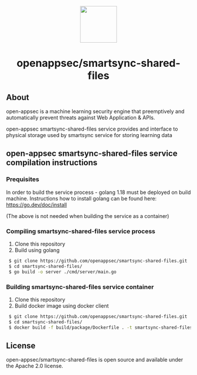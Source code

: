 <div align=center>
<img src="https://i2-s3-ui-static-content-prod-10.s3.eu-west-1.amazonaws.com/elpis/tree-no-bg-256.png" width="100" height="100"> 
<h1>openappsec/smartsync-shared-files</h1>
</div>

## About

open-appsec is a machine learning security engine that preemptively and automatically prevent threats against Web Application & APIs.

open-appsec smartsync-shared-files service provides and interface to physical storage used by smartsync service for storing learning data

## open-appsec smartsync-shared-files service compilation instructions

### Prequisites

In order to build the service process - golang 1.18 must be deployed on build machine.
Instructions how to install golang can be found here: https://go.dev/doc/install

(The above is not needed when building the service as a container)

### Compiling smartsync-shared-files service process

1. Clone this repository 
2. Build using golang

```bash
 $ git clone https://github.com/openappsec/smartsync-shared-files.git
 $ cd smartsync-shared-files/
 $ go build -o server ./cmd/server/main.go
```

### Building smartsync-shared-files service container

1. Clone this repository 
2. Build docker image using docker client

```bash
 $ git clone https://github.com/openappsec/smartsync-shared-files.git
 $ cd smartsync-shared-files/
 $ docker build -f build/package/Dockerfile . -t smartsync-shared-files
```

## License
open-appsec/smartsync-shared-files is open source and available under the Apache 2.0 license.
